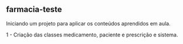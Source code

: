 ## farmacia-teste

Iniciando um projeto para aplicar os conteúdos aprendidos em aula.

1 - Criação das classes medicamento, paciente e prescrição e sistema.
